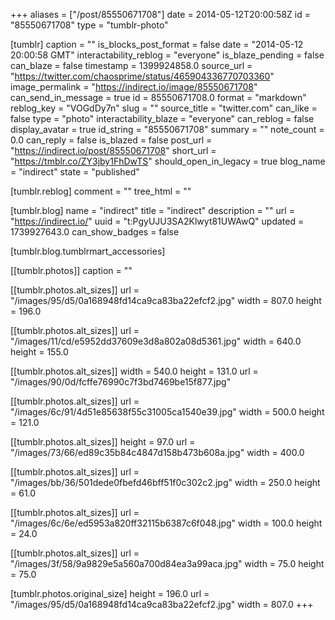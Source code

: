 +++
aliases = ["/post/85550671708"]
date = 2014-05-12T20:00:58Z
id = "85550671708"
type = "tumblr-photo"

[tumblr]
caption = ""
is_blocks_post_format = false
date = "2014-05-12 20:00:58 GMT"
interactability_reblog = "everyone"
is_blaze_pending = false
can_blaze = false
timestamp = 1399924858.0
source_url = "https://twitter.com/chaosprime/status/465904336770703360"
image_permalink = "https://indirect.io/image/85550671708"
can_send_in_message = true
id = 85550671708.0
format = "markdown"
reblog_key = "VOGdDy7n"
slug = ""
source_title = "twitter.com"
can_like = false
type = "photo"
interactability_blaze = "everyone"
can_reblog = false
display_avatar = true
id_string = "85550671708"
summary = ""
note_count = 0.0
can_reply = false
is_blazed = false
post_url = "https://indirect.io/post/85550671708"
short_url = "https://tmblr.co/ZY3jby1FhDwTS"
should_open_in_legacy = true
blog_name = "indirect"
state = "published"

[tumblr.reblog]
comment = ""
tree_html = ""

[tumblr.blog]
name = "indirect"
title = "indirect"
description = ""
url = "https://indirect.io/"
uuid = "t:PgyUJU3SA2Klwyt81UWAwQ"
updated = 1739927643.0
can_show_badges = false

[tumblr.blog.tumblrmart_accessories]

[[tumblr.photos]]
caption = ""

[[tumblr.photos.alt_sizes]]
url = "/images/95/d5/0a168948fd14ca9ca83ba22efcf2.jpg"
width = 807.0
height = 196.0

[[tumblr.photos.alt_sizes]]
url = "/images/11/cd/e5952dd37609e3d8a802a08d5361.jpg"
width = 640.0
height = 155.0

[[tumblr.photos.alt_sizes]]
width = 540.0
height = 131.0
url = "/images/90/0d/fcffe76990c7f3bd7469be15f877.jpg"

[[tumblr.photos.alt_sizes]]
url = "/images/6c/91/4d51e85638f55c31005ca1540e39.jpg"
width = 500.0
height = 121.0

[[tumblr.photos.alt_sizes]]
height = 97.0
url = "/images/73/66/ed89c35b84c4847d158b473b608a.jpg"
width = 400.0

[[tumblr.photos.alt_sizes]]
url = "/images/bb/36/501dede0fbefd46bff51f0c302c2.jpg"
width = 250.0
height = 61.0

[[tumblr.photos.alt_sizes]]
url = "/images/6c/6e/ed5953a820ff32115b6387c6f048.jpg"
width = 100.0
height = 24.0

[[tumblr.photos.alt_sizes]]
url = "/images/3f/58/9a9829e5a560a700d84ea3a99aca.jpg"
width = 75.0
height = 75.0

[tumblr.photos.original_size]
height = 196.0
url = "/images/95/d5/0a168948fd14ca9ca83ba22efcf2.jpg"
width = 807.0
+++

